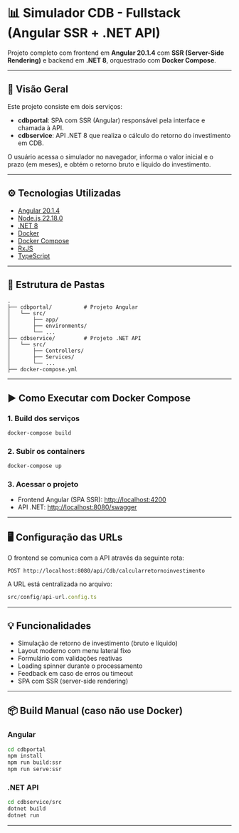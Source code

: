 ﻿# 📊 Simulador CDB - Fullstack (Angular SSR + .NET API)

Projeto completo com frontend em **Angular 20.1.4** com **SSR (Server-Side Rendering)** e backend em **.NET 8**, orquestrado com **Docker Compose**.

---

## 🧭 Visão Geral

Este projeto consiste em dois serviços:

- **cdbportal**: SPA com SSR (Angular) responsável pela interface e chamada à API.
- **cdbservice**: API .NET 8 que realiza o cálculo do retorno do investimento em CDB.

O usuário acessa o simulador no navegador, informa o valor inicial e o prazo (em meses), e obtém o retorno bruto e líquido do investimento.

---

## ⚙️ Tecnologias Utilizadas

- [Angular 20.1.4](https://angular.io/)
- [Node.js 22.18.0](https://nodejs.org/)
- [.NET 8](https://dotnet.microsoft.com/)
- [Docker](https://www.docker.com/)
- [Docker Compose](https://docs.docker.com/compose/)
- [RxJS](https://rxjs.dev/)
- [TypeScript](https://www.typescriptlang.org/)

---

## 🧱 Estrutura de Pastas

```
.
├── cdbportal/          # Projeto Angular
│   └── src/
│       ├── app/
│       ├── environments/
│       └── ...
├── cdbservice/         # Projeto .NET API
│   └── src/
│       ├── Controllers/
│       ├── Services/
│       └── ...
├── docker-compose.yml
```

---

## ▶️ Como Executar com Docker Compose

### 1. Build dos serviços

```bash
docker-compose build
```

### 2. Subir os containers

```bash
docker-compose up
```

### 3. Acessar o projeto

- Frontend Angular (SPA SSR): [http://localhost:4200](http://localhost:4200)
- API .NET: [http://localhost:8080/swagger](http://localhost:8080/swagger)

---

## 🖥️ Configuração das URLs

O frontend se comunica com a API através da seguinte rota:

```http
POST http://localhost:8080/api/Cdb/calcularretornoinvestimento
```

A URL está centralizada no arquivo:

```ts
src/config/api-url.config.ts
```

---

## 💡 Funcionalidades

- Simulação de retorno de investimento (bruto e líquido)
- Layout moderno com menu lateral fixo
- Formulário com validações reativas
- Loading spinner durante o processamento
- Feedback em caso de erros ou timeout
- SPA com SSR (server-side rendering)

---

## 📦 Build Manual (caso não use Docker)

### Angular

```bash
cd cdbportal
npm install
npm run build:ssr
npm run serve:ssr
```

### .NET API

```bash
cd cdbservice/src
dotnet build
dotnet run
```

---
